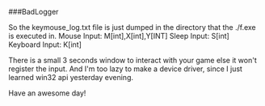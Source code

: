 ###BadLogger

So the keymouse_log.txt file is just dumped in the directory that the ./f.exe is executed in.
Mouse Input:       M[int],X[int],Y[INT]
Sleep Input:       S[int]
Keyboard Input:    K[int]

There is a small 3 seconds window to interact with your game else it won't register the input. And I'm too lazy to make a device driver, since I just learned win32 api yesterday evening.

Have an awesome day!
